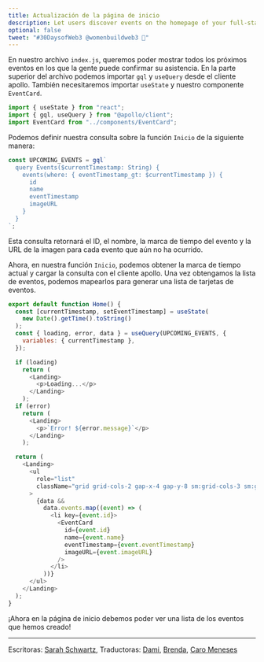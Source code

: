 ```yaml
---
title: Actualización de la página de inicio
description: Let users discover events on the homepage of your full-stack decentralized event platform.
optional: false
tweet: "#30DaysofWeb3 @womenbuildweb3 🎫"
---
```


En nuestro archivo `index.js`, queremos poder mostrar todos los próximos eventos en los que la gente puede confirmar su asistencia. En la parte superior del archivo podemos importar `gql` y `useQuery` desde el cliente apollo. También necesitaremos importar `useState` y nuestro componente `EventCard`.

```javascript
import { useState } from "react";
import { gql, useQuery } from "@apollo/client";
import EventCard from "../components/EventCard";
```

Podemos definir nuestra consulta sobre la función `Inicio` de la siguiente manera:

```javascript
const UPCOMING_EVENTS = gql`
  query Events($currentTimestamp: String) {
    events(where: { eventTimestamp_gt: $currentTimestamp }) {
      id
      name
      eventTimestamp
      imageURL
    }
  }
`;
```

Esta consulta retornará el ID, el nombre, la marca de tiempo del evento y la URL de la imagen para cada evento que aún no ha ocurrido.

Ahora, en nuestra función `Inicio`, podemos obtener la marca de tiempo actual y cargar la consulta con el cliente apollo. Una vez obtengamos la lista de eventos, podemos mapearlos para generar una lista de tarjetas de eventos.

```javascript
export default function Home() {
  const [currentTimestamp, setEventTimestamp] = useState(
    new Date().getTime().toString()
  );
  const { loading, error, data } = useQuery(UPCOMING_EVENTS, {
    variables: { currentTimestamp },
  });

  if (loading)
    return (
      <Landing>
        <p>Loading...</p>
      </Landing>
    );
  if (error)
    return (
      <Landing>
        <p>`Error! ${error.message}`</p>
      </Landing>
    );

  return (
    <Landing>
      <ul
        role="list"
        className="grid grid-cols-2 gap-x-4 gap-y-8 sm:grid-cols-3 sm:gap-x-6 lg:grid-cols-4 xl:gap-x-8"
      >
        {data &&
          data.events.map((event) => (
            <li key={event.id}>
              <EventCard
                id={event.id}
                name={event.name}
                eventTimestamp={event.eventTimestamp}
                imageURL={event.imageURL}
              />
            </li>
          ))}
      </ul>
    </Landing>
  );
}
```

¡Ahora en la página de inicio debemos poder ver una lista de los eventos que hemos creado!

---

Escritoras: [Sarah Schwartz](https://twitter.com/schwartzswartz),
Traductoras: [Dami](https://twitter.com/dakitidami), [Brenda](https://twitter.com/engineerbrenda), [Caro Meneses](https://twitter.com/carmedinat)

